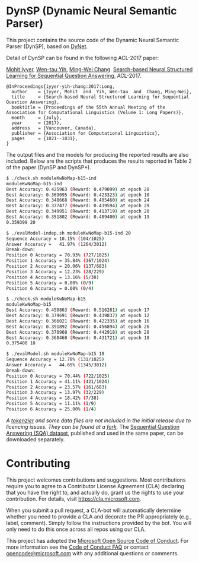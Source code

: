 
# DynSP (Dynamic Neural Semantic Parser)

This project contains the source code of the Dynamic Neural Semantic Parser (DynSP), 
based on [DyNet](https://github.com/clab/dynet). 

Detail of DynSP can be found in the following ACL-2017 paper:

[Mohit Iyyer](https://people.cs.umass.edu/~miyyer/), [Wen-tau Yih](http://scottyih.org), [Ming-Wei Chang](https://ming-wei-chang.github.io/).
[Search-based Neural Structured Learning for Sequential Question Answering.](http://aclweb.org/anthology/P17-1167) ACL-2017.

    @InProceedings{iyyer-yih-chang:2017:Long,
      author    = {Iyyer, Mohit  and  Yih, Wen-tau  and  Chang, Ming-Wei},
      title     = {Search-based Neural Structured Learning for Sequential Question Answering},
      booktitle = {Proceedings of the 55th Annual Meeting of the Association for Computational Linguistics (Volume 1: Long Papers)},
      month     = {July},
      year      = {2017},
      address   = {Vancouver, Canada},
      publisher = {Association for Computational Linguistics},
      pages     = {1821--1831},
    }

The output files and the models for producing the reported results are also included.  Below are the scripts that
produces the results reported in Table 2 of the paper (DynSP and DynSP*).

```bash
$ ./check.sh moduleKwNoMap-b15-ind
moduleKwNoMap-b15-ind
Best Accuracy: 0.425963 (Reward: 0.479099) at epoch 28
Best Accuracy: 0.369095 (Reward: 0.423323) at epoch 10
Best Accuracy: 0.348668 (Reward: 0.405460) at epoch 24
Best Accuracy: 0.377477 (Reward: 0.439594) at epoch 29
Best Accuracy: 0.349951 (Reward: 0.413719) at epoch 20
Best Accuracy: 0.351802 (Reward: 0.409400) at epoch 19
0.359399 20
```

```bash
$ ./evalModel-indep.sh moduleKwNoMap-b15-ind 20
Sequence Accuracy = 10.15% (104/1025)
Answer Accuracy =   41.97% (1264/3012)
Break-down:
Position 0 Accuracy = 70.93% (727/1025)
Position 1 Accuracy = 35.84% (367/1024)
Position 2 Accuracy = 20.06% (137/683)
Position 3 Accuracy = 12.23% (28/229)
Position 4 Accuracy = 13.16% (5/38)
Position 5 Accuracy = 0.00% (0/9)
Position 6 Accuracy = 0.00% (0/4)
```

```bash
$ ./check.sh moduleKwNoMap-b15
moduleKwNoMap-b15
Best Accuracy: 0.450863 (Reward: 0.516281) at epoch 17
Best Accuracy: 0.379691 (Reward: 0.439837) at epoch 12
Best Accuracy: 0.366021 (Reward: 0.422335) at epoch 16
Best Accuracy: 0.391892 (Reward: 0.456894) at epoch 26
Best Accuracy: 0.370968 (Reward: 0.442918) at epoch 20
Best Accuracy: 0.368468 (Reward: 0.431721) at epoch 18
0.375408 18
```

```bash
$ ./evalModel.sh moduleKwNoMap-b15 18
Sequence Accuracy = 12.78% (131/1025)
Answer Accuracy =   44.65% (1345/3012)
Break-down:
Position 0 Accuracy = 70.44% (722/1025)
Position 1 Accuracy = 41.11% (421/1024)
Position 2 Accuracy = 23.57% (161/683)
Position 3 Accuracy = 13.97% (32/229)
Position 4 Accuracy = 18.42% (7/38)
Position 5 Accuracy = 11.11% (1/9)
Position 6 Accuracy = 25.00% (1/4)
```    

_A [tokenzier](https://github.com/myleott/ark-twokenize-py) and some data files are not included in the initial release 
due to licencing issues. They can be found at a [fork](https://github.com/scottyih/DynSP)._ 
The [Sequential Question Answering (SQA) dataset](https://www.microsoft.com/en-us/download/details.aspx?id=54253), 
published and used in the same paper, can be downloaded separately.




# Contributing

This project welcomes contributions and suggestions.  Most contributions require you to agree to a
Contributor License Agreement (CLA) declaring that you have the right to, and actually do, grant us
the rights to use your contribution. For details, visit https://cla.microsoft.com.

When you submit a pull request, a CLA-bot will automatically determine whether you need to provide
a CLA and decorate the PR appropriately (e.g., label, comment). Simply follow the instructions
provided by the bot. You will only need to do this once across all repos using our CLA.

This project has adopted the [Microsoft Open Source Code of Conduct](https://opensource.microsoft.com/codeofconduct/).
For more information see the [Code of Conduct FAQ](https://opensource.microsoft.com/codeofconduct/faq/) or
contact [opencode@microsoft.com](mailto:opencode@microsoft.com) with any additional questions or comments.
